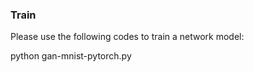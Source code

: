### **Train**

Please use the following codes to train a network model: 

python gan-mnist-pytorch.py

